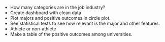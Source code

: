 - How many categories are in the job industry?
- Create dashboard with clean data
- Plot majors and positive outcomes in circle plot.
- See statistical tests to see how relevant is the major and other features.
- Athlete or non-athlete
- Make a table of the positive outcomes among universities.